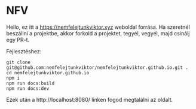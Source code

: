 # NFV

Hello, ez itt a https://nemfelejtunkviktor.xyz weboldal forrása. Ha szeretnél beszállni a projektbe, akkor 
forkold a projektet, tegyél, vegyél, majd csinálj egy PR-t.

Fejlesztéshez:

```
git clone git@github.com:nemfelejtunkviktor/nemfelejtunkviktor.github.io.git .
cd nemfelejtunkviktor.github.io
npm i
npm run docs:build
npm run docs:dev
```

Ezek után a http://localhost:8080/ linken fogod megtalálni az oldalt. 